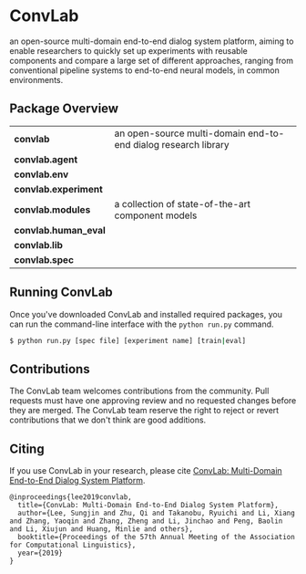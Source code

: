 # ConvLab
an open-source multi-domain end-to-end dialog system platform, aiming to enable researchers to quickly set up experiments with reusable components and compare a large set of different approaches, ranging from conventional pipeline systems to end-to-end neural models, in common environments.

## Package Overview
<table>
<tr>
    <td><b> convlab </b></td>
    <td> an open-source multi-domain end-to-end dialog research library </td>
</tr>
<tr>
    <td><b> convlab.agent </b></td>
    <td>  </td>
</tr>
<tr>
    <td><b> convlab.env </b></td>
    <td>  </td>
</tr>
<tr>
    <td><b> convlab.experiment </b></td>
    <td>  </td>
</tr>
<tr>
    <td><b> convlab.modules </b></td>
    <td> a collection of state-of-the-art component models </td>
</tr>
<tr>
    <td><b> convlab.human_eval </b></td>
    <td>  </td>
</tr>
<tr>
    <td><b> convlab.lib </b></td>
    <td> </td>
</tr>
<tr>
    <td><b> convlab.spec </b></td>
    <td>  </td>
</tr>
</table>

## Running ConvLab
Once you've downloaded ConvLab and installed required packages, you can run the command-line interface with the `python run.py` command.

```bash
$ python run.py [spec file] [experiment name] [train|eval]
```

## Contributions
The ConvLab team welcomes contributions from the community. Pull requests must have one approving review and no requested changes before they are merged. The ConvLab team reserve the right to reject or revert contributions that we don't think are good additions.

## Citing
If you use ConvLab in your research, please cite [ConvLab: Multi-Domain End-to-End Dialog System Platform](https://arxiv.org/abs/1904.08637).
```
@inproceedings{lee2019convlab,
  title={ConvLab: Multi-Domain End-to-End Dialog System Platform},
  author={Lee, Sungjin and Zhu, Qi and Takanobu, Ryuichi and Li, Xiang and Zhang, Yaoqin and Zhang, Zheng and Li, Jinchao and Peng, Baolin and Li, Xiujun and Huang, Minlie and others},
  booktitle={Proceedings of the 57th Annual Meeting of the Association for Computational Linguistics},
  year={2019}
}
```
